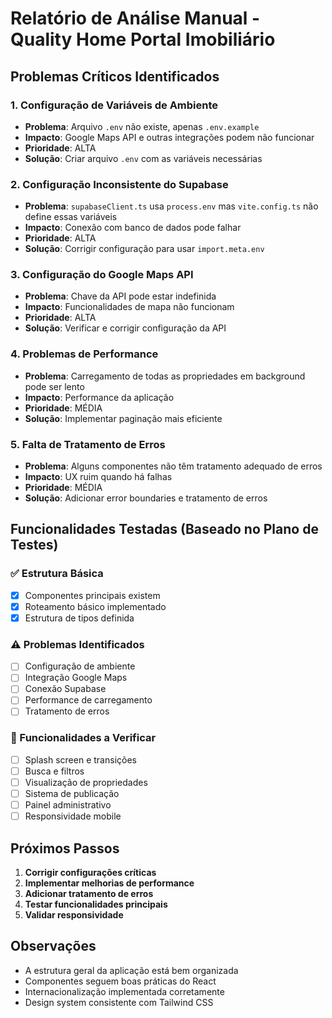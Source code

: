 # Relatório de Análise Manual - Quality Home Portal Imobiliário

## Problemas Críticos Identificados

### 1. **Configuração de Variáveis de Ambiente**
- **Problema**: Arquivo `.env` não existe, apenas `.env.example`
- **Impacto**: Google Maps API e outras integrações podem não funcionar
- **Prioridade**: ALTA
- **Solução**: Criar arquivo `.env` com as variáveis necessárias

### 2. **Configuração Inconsistente do Supabase**
- **Problema**: `supabaseClient.ts` usa `process.env` mas `vite.config.ts` não define essas variáveis
- **Impacto**: Conexão com banco de dados pode falhar
- **Prioridade**: ALTA
- **Solução**: Corrigir configuração para usar `import.meta.env`

### 3. **Configuração do Google Maps API**
- **Problema**: Chave da API pode estar indefinida
- **Impacto**: Funcionalidades de mapa não funcionam
- **Prioridade**: ALTA
- **Solução**: Verificar e corrigir configuração da API

### 4. **Problemas de Performance**
- **Problema**: Carregamento de todas as propriedades em background pode ser lento
- **Impacto**: Performance da aplicação
- **Prioridade**: MÉDIA
- **Solução**: Implementar paginação mais eficiente

### 5. **Falta de Tratamento de Erros**
- **Problema**: Alguns componentes não têm tratamento adequado de erros
- **Impacto**: UX ruim quando há falhas
- **Prioridade**: MÉDIA
- **Solução**: Adicionar error boundaries e tratamento de erros

## Funcionalidades Testadas (Baseado no Plano de Testes)

### ✅ Estrutura Básica
- [x] Componentes principais existem
- [x] Roteamento básico implementado
- [x] Estrutura de tipos definida

### ⚠️ Problemas Identificados
- [ ] Configuração de ambiente
- [ ] Integração Google Maps
- [ ] Conexão Supabase
- [ ] Performance de carregamento
- [ ] Tratamento de erros

### 🔄 Funcionalidades a Verificar
- [ ] Splash screen e transições
- [ ] Busca e filtros
- [ ] Visualização de propriedades
- [ ] Sistema de publicação
- [ ] Painel administrativo
- [ ] Responsividade mobile

## Próximos Passos

1. **Corrigir configurações críticas**
2. **Implementar melhorias de performance**
3. **Adicionar tratamento de erros**
4. **Testar funcionalidades principais**
5. **Validar responsividade**

## Observações

- A estrutura geral da aplicação está bem organizada
- Componentes seguem boas práticas do React
- Internacionalização implementada corretamente
- Design system consistente com Tailwind CSS
